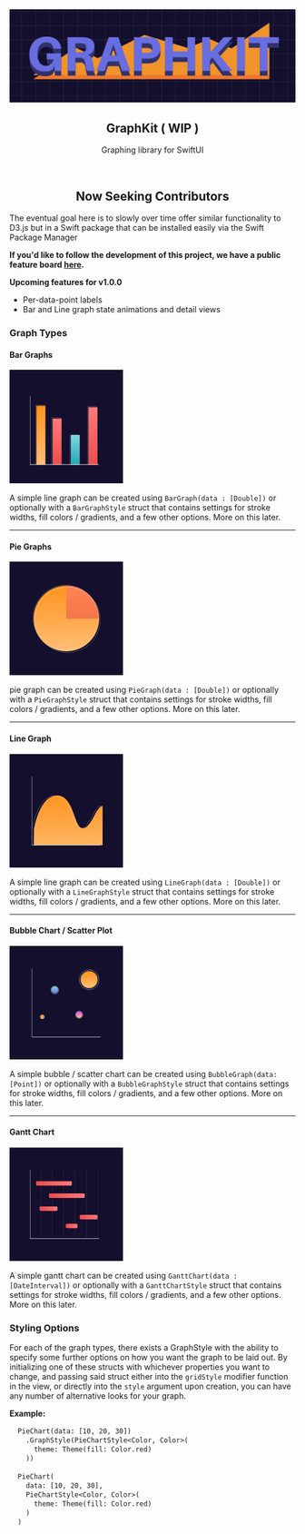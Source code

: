 
<span align='center'>
    <img src="logo.png" alt="logo" />
    <h2>GraphKit ( WIP )</h2>
</span>
<p align='center'>Graphing library for SwiftUI</p>
<br />

<span align='center'>
<h2>Now Seeking Contributors</h2>
</span>

The eventual goal here is to slowly over time offer similar functionality to D3.js but in a Swift package that can be installed easily via the Swift Package Manager


**If you'd like to follow the development of this project, we have a public feature board [here](https://trello.com/b/1b60nVkE).**

**Upcoming features for v1.0.0**
- Per-data-point labels
- Bar and Line graph state animations and detail views


### Graph Types

#### Bar Graphs
![Bar Graphs](./_readme/assets/Bar_Graph.png)

A simple line graph can be created using `BarGraph(data : [Double])` or optionally with a `BarGraphStyle` struct that contains settings for stroke widths, fill colors / gradients, and a few other options. More on this later.

****
#### Pie Graphs
![Pie Graphs](./_readme/assets/Pie_Graph.png)

 pie graph can be created using `PieGraph(data : [Double])` or optionally with a `PieGraphStyle` struct that contains settings for stroke widths, fill colors / gradients, and a few other options. More on this later.
****

#### Line Graph
![Line Graphs](./_readme/assets/Line_Graph.png)

A simple line graph can be created using `LineGraph(data : [Double])` or optionally with a `LineGraphStyle` struct that contains settings for stroke widths, fill colors / gradients, and a few other options. More on this later.

****
#### Bubble Chart / Scatter Plot
![Bubble Chart / Scatter Plot](./_readme/assets/Bubble_Chart.png)


A simple bubble / scatter chart can be created using `BubbleGraph(data: [Point])` or optionally with a `BubbleGraphStyle` struct that contains settings for stroke widths, fill colors / gradients, and a few other options. More on this later.

****
#### Gantt Chart
![Gantt Chart](./_readme/assets/Gantt.png)

A simple gantt chart can be created using `GanttChart(data : [DateInterval])` or optionally with a `GanttChartStyle` struct that contains settings for stroke widths, fill colors / gradients, and a few other options. More on this later.

### Styling Options

For each of the graph types, there exists a GraphStyle with the ability to specify some further options on how you want the graph to be laid out. By initializing one of these structs with whichever properties you want to change, and passing said struct either into the `gridStyle` modifier function in the view, or directly into the `style` argument upon creation, you can have any number of alternative looks for your graph.

**Example:**
```
  PieChart(data: [10, 20, 30])
    .GraphStyle(PieChartStyle<Color, Color>(
      theme: Theme(fill: Color.red)
    ))

  PieChart(
    data: [10, 20, 30],
    PieChartStyle<Color, Color>(
      theme: Theme(fill: Color.red)
    )
  )
```
